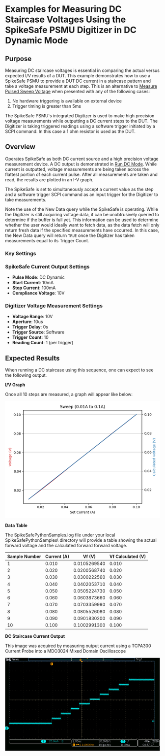 # Examples for Measuring DC Staircase Voltages Using the SpikeSafe PSMU Digitizer in DC Dynamic Mode

## Purpose
Measuring DC staircase voltages is essential in comparing the actual versus expected I/V results of a DUT. This example demonstrates how to use a SpikeSafe PSMU to provide a DUT DC current in a staircase pattern and take a voltage measurement at each step. This is an alternative to [Measure Pulsed Sweep Voltage](../../MakingIntegratedVoltageMeasurements/MeasurePulsedSweepVoltage) when presented with any of the following cases:
1. No hardware triggering is available on external device
1. Trigger timing is greater than 5ms

The SpikeSafe PSMU's integrated Digitizer is used to make high precision voltage measurements while outputting a DC current steps to the DUT. The Digitizer is taking triggered readings using a software trigger initiated by a SCPI command. In this case a 1 ohm resistor is used as the DUT.

## Overview 
Operates SpikeSafe as both DC current source and a high precision voltage measurement device. A DC output is demonstrated in [Run DC Mode](../../RunSpikeSafeOperatingModes/RunDc). While current is outputted, voltage measurements are being taken across the flattest portion of each current pulse. After all measurements are taken and read, the results are plotted in an I-V graph.

The SpikeSafe is set to simultaneously accept a current value as the step and a software trigger SCPI command as an input trigger for the Digitizer to take measurements. 

Note the use of the New Data query while the SpikeSafe is operating. While the Digitizer is still acquiring voltage data, it can be unobtrusively queried to determine if the buffer is full yet. This information can be used to determine whether the user would ideally want to fetch data, as the data fetch will only return fresh data if the specified measurements have occurred. In this case, the New Data query will return `TRUE` once the Digitizer has taken measurements equal to its Trigger Count.

### Key Settings

### SpikeSafe Current Output Settings
- **Pulse Mode**: DC Dynamic
- **Start Current**: 10mA
- **Stop Current**: 100mA
- **Compliance Voltage**: 10V

### Digitizer Voltage Measurement Settings
- **Voltage Range**: 10V
- **Aperture**: 10us
- **Trigger Delay**: 0s
- **Trigger Source**: Software
- **Trigger Count**: 10
- **Reading Count**: 1 (per trigger)

## Expected Results
When running a DC staircase using this sequence, one can expect to see the following output.

**I/V Graph**

Once all 10 steps are measured, a graph will appear like below:

![](dc_staircase_graph.png)

**Data Table**

The SpikeSafePythonSamples.log file under your local SpikeSafePythonSamples\ directory will provide a table showing the actual forward voltage and the calculated forward forward voltage.

Sample Number  |   Current (A)     |       Vf (V)   |    Vf Calculated (V)
-------------  | ------------- | ------------- | -------------
1      |      0.010    |    0.0105269540   |   0.010
2      |      0.020    |    0.0200568740   |   0.020
3      |      0.030    |    0.0300222560   |   0.030
4      |      0.040    |    0.0402053710   |   0.040
5      |      0.050    |    0.0505224730   |   0.050
6      |      0.060    |    0.0603873660   |   0.060
7      |      0.070    |    0.0703359990   |   0.070
8      |      0.080    |    0.0805526080   |   0.080
9      |      0.090    |    0.0901830200   |   0.090
10      |      0.100    |    0.1002991300   |   0.100

**DC Staircase Current Output**

This image was acquired by measuring output current using a TCPA300 Current Probe into a MDO3024 Mixed Domain Oscilloscope

![](dc_staircase_output.png)